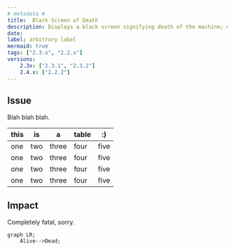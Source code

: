 ```yaml
---
# metadata # 
title:  Black Screen of Death
description: Displays a black screen signifying death of the machine; may or may not contain ghosts. 
date: 
label: arbitrary label
mermaid: true 
tags: ["2.3.x", "2.2.x"]
versions:
    2.3x: ["2.3.1", "2.3.2"]
    2.4.x: ["2.2.2"]
---
```


## Issue 

Blah blah blah.

|this|is|a|table|:)|
|-|-|-|-|-|
|one|two|three|four|five|
|one|two|three|four|five|
|one|two|three|four|five|
|one|two|three|four|five|

## Impact 

Completely fatal, sorry.

```mermaid
graph LR;
    Alive-->Dead;
```